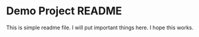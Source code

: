 # Demo Project README
This is simple readme file.
I will put important things here.
I hope this works.
